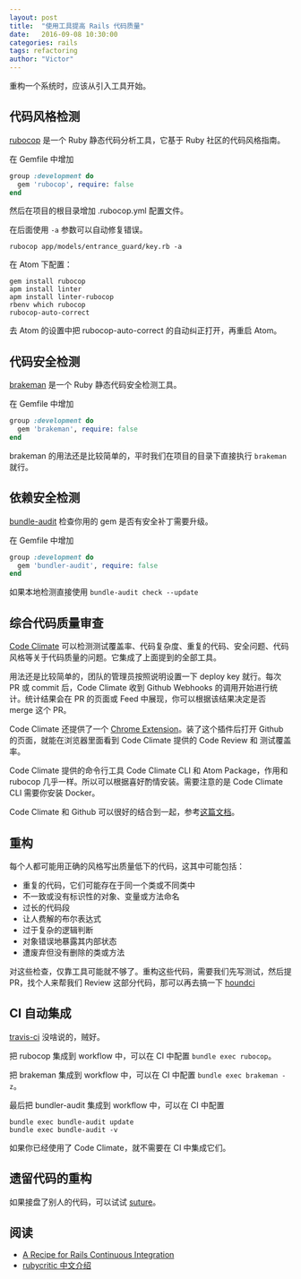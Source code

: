 ```yaml
---
layout: post
title:  "使用工具提高 Rails 代码质量"
date:   2016-09-08 10:30:00
categories: rails
tags: refactoring
author: "Victor"
---
```


重构一个系统时，应该从引入工具开始。

## 代码风格检测
[rubocop](https://github.com/bbatsov/rubocop) 是一个 Ruby 静态代码分析工具，它基于 Ruby 社区的代码风格指南。

在 Gemfile 中增加

```ruby
group :development do
  gem 'rubocop', require: false
end
```

然后在项目的根目录增加 .rubocop.yml 配置文件。

在后面使用 `-a` 参数可以自动修复错误。

```shell
rubocop app/models/entrance_guard/key.rb -a
```

在 Atom 下配置：

```shell
gem install rubocop
apm install linter
apm install linter-rubocop
rbenv which rubocop
rubocop-auto-correct
```

去 Atom 的设置中把 rubocop-auto-correct 的自动纠正打开，再重启 Atom。

## 代码安全检测

[brakeman](https://github.com/presidentbeef/brakeman) 是一个 Ruby 静态代码安全检测工具。

在 Gemfile 中增加

```ruby
group :development do
  gem 'brakeman', require: false
end
```

brakeman 的用法还是比较简单的，平时我们在项目的目录下直接执行 `brakeman` 就行。


## 依赖安全检测

[bundle-audit](https://github.com/rubysec/bundler-audit) 检查你用的 gem 是否有安全补丁需要升级。

在 Gemfile 中增加

```ruby
group :development do
  gem 'bundler-audit', require: false
end
```

如果本地检测直接使用 `bundle-audit check --update`

## 综合代码质量审查

[Code Climate](https://codeclimate.com/) 可以检测测试覆盖率、代码复杂度、重复的代码、安全问题、代码风格等关于代码质量的问题。它集成了上面提到的全部工具。

用法还是比较简单的，团队的管理员按照说明设置一下 deploy key 就行。每次 PR 或 commit 后，Code Climate 收到 Github Webhooks 的调用开始进行统计。统计结果会在 PR 的页面或 Feed 中展现，你可以根据该结果决定是否 merge 这个 PR。

Code Climate 还提供了一个 [Chrome Extension](https://codeclimate.com/browser-extension)。装了这个插件后打开 Github 的页面，就能在浏览器里面看到 Code Climate 提供的 Code Review 和 测试覆盖率。

Code Climate 提供的命令行工具 Code Climate CLI 和 Atom Package，作用和 rubocop 几乎一样。所以可以根据喜好酌情安装。需要注意的是 Code Climate CLI 需要你安装 Docker。

Code Climate 和 Github 可以很好的结合到一起，参考[这篇文档](https://docs.codeclimate.com/docs/github)。

## 重构

每个人都可能用正确的风格写出质量低下的代码，这其中可能包括：

* 重复的代码，它们可能存在于同一个类或不同类中
* 不一致或没有标识性的对象、变量或方法命名
* 过长的代码段
* 让人费解的布尔表达式
* 过于复杂的逻辑判断
* 对象错误地暴露其内部状态
* 遭废弃但没有删除的类或方法

对这些检查，仅靠工具可能就不够了。重构这些代码，需要我们先写测试，然后提 PR，找个人来帮我们 Review 这部分代码，那可以再去搞一下 [houndci](https://houndci.com/)

## CI 自动集成

[travis-ci](https://travis-ci.org/) 没啥说的，贼好。

把 rubocop 集成到 workflow 中，可以在 CI 中配置 `bundle exec rubocop`。

把 brakeman 集成到 workflow 中，可以在 CI 中配置 `bundle exec brakeman -z`。

最后把 bundler-audit 集成到 workflow 中，可以在 CI 中配置

```
bundle exec bundle-audit update
bundle exec bundle-audit -v
```

如果你已经使用了 Code Climate，就不需要在 CI 中集成它们。

## 遗留代码的重构

如果接盘了别人的代码，可以试试 [suture](https://github.com/testdouble/suture)。

## 阅读

* [A Recipe for Rails Continuous Integration](https://mattbrictson.com/rails-continuous-integration)
* [rubycritic 中文介绍](https://ruby-china.org/topics/28746)

